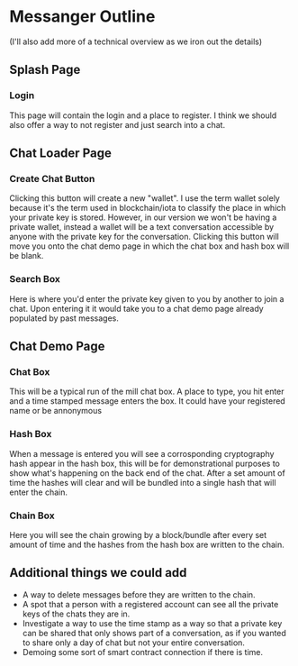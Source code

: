 # Messanger Outline

(I'll also add more of a technical overview as we iron out the details)

## Splash Page
 ### Login
 This page will contain the login and a place to register. I think we should    also offer a way to not register and just search into a chat.

## Chat Loader Page
   ### Create Chat Button
   Clicking this button will create a new "wallet". I use the term wallet solely because it's the term used in blockchain/iota to classify    the place in which your private key is stored. However, in our version we won't be having a private wallet, instead a wallet will be a    text conversation accessible by anyone with the private key for the conversation. Clicking this button will move you onto the chat demo    page in which the chat box and hash box will be blank.
   
   ### Search Box
   Here is where you'd enter the private key given to you by another to join a chat. Upon entering it it would take you to a chat demo        page already populated by past messages.

## Chat Demo Page
   ### Chat Box
   This will be a typical run of the mill chat box. A place to type, you hit enter and a time stamped message enters the box. It could        have your registered name or be annonymous 
   
   ### Hash Box
   When a message is entered you will see a corrosponding cryptography hash appear in the hash box, this will be for demonstrational          purposes to show what's happening on the back end of the chat. After a set amount of time the hashes will clear and will be bundled        into a   single hash that will enter the chain.
   
   ### Chain Box
   Here you will see the chain growing by a block/bundle after every set amount of time and the hashes from the hash box are written to      the chain.
   
## Additional things we could add
   - A way to delete messages before they are written to the chain.
   - A spot that a person with a registered account can see all the private keys of the chats they are in.
   - Investigate a way to use the time stamp as a way so that a private key can be shared that only shows part of a conversation, as if      you wanted to share only a day of chat but not your entire conversation. 
   - Demoing some sort of smart contract connection if there is time.


